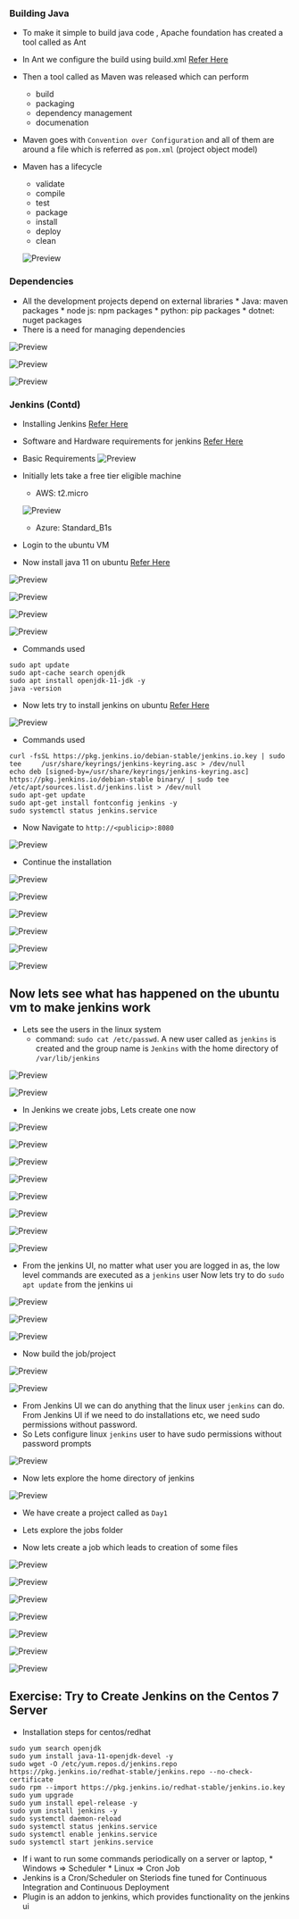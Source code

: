 ### Building Java
* To make it simple to build java code , Apache foundation has created a tool called as Ant
* In Ant we configure the build using build.xml [Refer Here](https://ant.apache.org/manual/using.html)
* Then a tool called as Maven was released which can perform
    * build
    * packaging
    * dependency management
    * documenation
* Maven goes with ``` Convention over Configuration ``` and all of them are around a file which is referred as ``` pom.xml ``` (project object model)
* Maven has a lifecycle
   * validate
   * compile
   * test
   * package
   * install
   * deploy
   * clean

   ![Preview](./Images/maven.png)

### Dependencies
* All the development projects depend on external libraries
       * Java: maven packages
       * node js: npm packages
       * python: pip packages
       * dotnet: nuget packages
* There is a need for managing dependencies

![Preview](./Images/Jenkins8.png)

![Preview](./Images/Jenkins9.png)

![Preview](./Images/Jenkins10.png)

### Jenkins (Contd)
* Installing Jenkins [Refer Here](https://www.jenkins.io/download/)
* Software and Hardware requirements for jenkins [Refer Here](https://www.jenkins.io/doc/book/installing/linux/#prerequisites)
* Basic Requirements
![Preview](./Images/Jenkins-Install.png)

* Initially lets take a free tier eligible machine 
   * AWS: t2.micro

   ![Preview](./Images/ec2.png)

   * Azure: Standard_B1s 

* Login to the ubuntu VM
* Now install java 11 on ubuntu [Refer Here](https://www.digitalocean.com/community/tutorials/how-to-install-java-with-apt-on-ubuntu-20-04)

![Preview](./Images/Jenkins11.png)

![Preview](./Images/Jenkins12.png)

![Preview](./Images/Jenkins13.png)

![Preview](./Images/Jenkins14.png)

* Commands used

```
sudo apt update
sudo apt-cache search openjdk
sudo apt install openjdk-11-jdk -y
java -version
```
* Now lets try to install jenkins on ubuntu [Refer Here](https://pkg.jenkins.io/debian-stable/)

![Preview](./Images/Jenkins15.png)

* Commands used

```
curl -fsSL https://pkg.jenkins.io/debian-stable/jenkins.io.key | sudo tee     /usr/share/keyrings/jenkins-keyring.asc > /dev/null
echo deb [signed-by=/usr/share/keyrings/jenkins-keyring.asc]     https://pkg.jenkins.io/debian-stable binary/ | sudo tee     /etc/apt/sources.list.d/jenkins.list > /dev/null
sudo apt-get update
sudo apt-get install fontconfig jenkins -y
sudo systemctl status jenkins.service
```
* Now Navigate to ``` http://<publicip>:8080 ```

![Preview](./Images/Jenkins16.png)


* Continue the installation

![Preview](./Images/Jenkins17.png)

![Preview](./Images/Jenkins18.png)

![Preview](./Images/Jenkins19.png)

![Preview](./Images/Jenkins20.png)

![Preview](./Images/Jenkins21.png)

![Preview](./Images/Jenkins22.png)

## Now lets see what has happened on the ubuntu vm to make jenkins work

*  Lets see the users in the linux system
    * command: ``` sudo cat /etc/passwd ```. A new user called as ``` jenkins ``` is created and the group name is ``` Jenkins ``` with the home directory of ``` /var/lib/jenkins ```
 
 ![Preview](./Images/Jenkins23.png)

 ![Preview](./Images/Jenkins24.png)


* In Jenkins we create jobs, Lets create one now

![Preview](./Images/Jenkins25.png)

![Preview](./Images/Jenkins26.png)

![Preview](./Images/Jenkins27.png)

![Preview](./Images/Jenkins28.png)

![Preview](./Images/Jenkins29.png)

![Preview](./Images/Jenkins30.png)

![Preview](./Images/Jenkins31.png)

![Preview](./Images/Jenkins32.png)

* From the jenkins UI, no matter what user you are logged in as, the low level commands are executed as a ``` jenkins ``` user
Now lets try to do ``` sudo apt update ``` from the jenkins ui

![Preview](./Images/Jenkins33.png)

![Preview](./Images/Jenkins34.png)

![Preview](./Images/Jenkins35.png)

* Now build the job/project

![Preview](./Images/Jenkins36.png)

![Preview](./Images/Jenkins37.png)

* From Jenkins UI we can do anything that the linux user ``` jenkins ``` can do.
From Jenkins UI if we need to do installations etc, we need sudo permissions without password.
* So Lets configure linux ``` jenkins ``` user to have sudo permissions without password prompts

![Preview](./Images/Jenkins38.png)

* Now lets explore the home directory of jenkins

![Preview](./Images/Jenkins39.png)

* We have create a project called as ```Day1 ```
* Lets explore the jobs folder

* Now lets create a job which leads to creation of some files

![Preview](./Images/Jenkins40.png)

![Preview](./Images/Jenkins41.png)

![Preview](./Images/Jenkins42.png)

![Preview](./Images/Jenkins43.png)

![Preview](./Images/Jenkins44.png)

![Preview](./Images/Jenkins45.png)

![Preview](./Images/Jenkins46.png)

## Exercise: Try to Create Jenkins on the Centos 7 Server

* Installation steps for centos/redhat

```
sudo yum search openjdk
sudo yum install java-11-openjdk-devel -y
sudo wget -O /etc/yum.repos.d/jenkins.repo   https://pkg.jenkins.io/redhat-stable/jenkins.repo --no-check-certificate
sudo rpm --import https://pkg.jenkins.io/redhat-stable/jenkins.io.key
sudo yum upgrade
sudo yum install epel-release -y
sudo yum install jenkins -y
sudo systemctl daemon-reload
sudo systemctl status jenkins.service
sudo systemctl enable jenkins.service
sudo systemctl start jenkins.service
```
* If i want to run some commands periodically on a server or laptop,
       * Windows => Scheduler
       * Linux => Cron Job
* Jenkins is a Cron/Scheduler on Steriods fine tuned for Continuous Integration and Continuous Deployment
* Plugin is an addon to jenkins, which provides functionality on the jenkins ui



